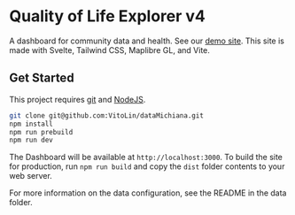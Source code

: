 # Quality of Life Explorer v4

A dashboard for community data and health. See our [demo site](http://mcmap.org/qol-dev). This site is made with Svelte, Tailwind CSS, Maplibre GL, and Vite.


## Get Started

This project requires [git](https://git-scm.com/) and [NodeJS](https://nodejs.org).

``` bash
git clone git@github.com:VitoLin/dataMichiana.git
npm install
npm run prebuild
npm run dev
```

The Dashboard will be available at `http://localhost:3000`. To build the site for production, run `npm run build` and copy the `dist` folder contents to your web server.

For more information on the data configuration, see the README in the data folder.
```
